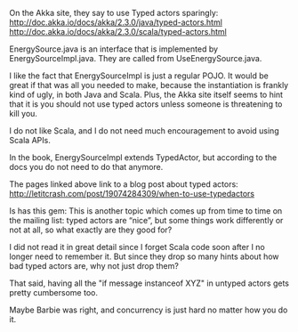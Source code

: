 On the Akka site, they say to use Typed actors sparingly:
http://doc.akka.io/docs/akka/2.3.0/java/typed-actors.html    
http://doc.akka.io/docs/akka/2.3.0/scala/typed-actors.html    

EnergySource.java is an interface that is implemented by EnergySourceImpl.java. They are called from UseEnergySource.java.   

I like the fact that EnergySourceImpl is just a regular POJO. It would be great if that was all you needed to make, because the instantiation is frankly kind of ugly, in both Java and Scala. Plus, the Akka site itself seems to hint that it is you should not use typed actors unless someone is threatening to kill you.      

I do not like Scala, and I do not need much encouragement to avoid using Scala APIs.    

In the book, EnergySourceImpl extends TypedActor, but according to the docs you do not need to do that anymore.  

The pages linked above link to a blog post about typed actors: http://letitcrash.com/post/19074284309/when-to-use-typedactors    

Is has this gem: This is another topic which comes up from time to time on the mailing list: typed actors are “nice”, but some things work differently or not at all, so what exactly are they good for?    

I did not read it in great detail since I forget Scala code soon after I no longer need to remember it. But since they drop so many hints about how bad typed actors are, why not just drop them?    

That said, having all the "if message instanceof XYZ" in untyped actors gets pretty cumbersome too.    

Maybe Barbie was right, and concurrency is just hard no matter how you do it.    


